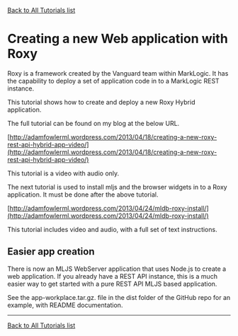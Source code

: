 [Back to All Tutorials list](tutorial-all.html)
# Creating a new Web application with Roxy

Roxy is a framework created by the Vanguard team within MarkLogic. It has the capability to deploy a set of application code in to a MarkLogic REST instance.

This tutorial shows how to create and deploy a new Roxy Hybrid application.

The full tutorial can be found on my blog at the below URL.

[http://adamfowlerml.wordpress.com/2013/04/18/creating-a-new-roxy-rest-api-hybrid-app-video/](http://adamfowlerml.wordpress.com/2013/04/18/creating-a-new-roxy-rest-api-hybrid-app-video/)

This tutorial is a video with audio only.

The next tutorial is used to install mljs and the browser widgets in to a Roxy application. It must be done after the above tutorial.

[http://adamfowlerml.wordpress.com/2013/04/24/mldb-roxy-install/](http://adamfowlerml.wordpress.com/2013/04/24/mldb-roxy-install/)

This tutorial includes video and audio, with a full set of text instructions.

## Easier app creation

There is now an MLJS WebServer application that uses Node.js to create a web application. If you already have a REST API
instance, this is a much easier way to get started with a pure REST API MLJS based application.

See the app-workplace.tar.gz. file in the dist folder of the GitHub repo for an example, with README documentation.

- - - -

[Back to All Tutorials list](tutorial-all.html)
